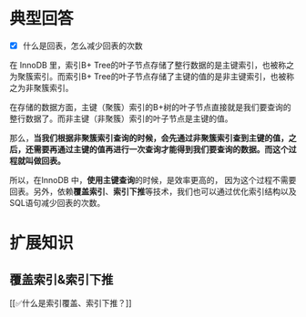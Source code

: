 # 典型回答

- [x] 什么是回表，怎么减少回表的次数

在 InnoDB 里，索引B+ Tree的叶子节点存储了整行数据的是主键索引，也被称之为聚簇索引。而索引B+ Tree的叶子节点存储了主键的值的是非主键索引，也被称之为非聚簇索引。



在存储的数据方面，主键（聚簇）索引的B+树的叶子节点直接就是我们要查询的整行数据了。而非主键（非聚簇）索引的叶子节点是主键的值。



那么，**当我们根据非聚簇索引查询的时候，会先通过非聚簇索引查到主键的值，之后，还需要再通过主键的值再进行一次查询才能得到我们要查询的数据。而这个过程就叫做回表。**



所以，在InnoDB 中，**使用主键查询**的时候，是效率更高的， 因为这个过程不需要回表。另外，依赖**覆盖索引**、**索引下推**等技术，我们也可以通过优化索引结构以及SQL语句减少回表的次数。

# 扩展知识


## 覆盖索引&索引下推


[[✅什么是索引覆盖、索引下推？]]

